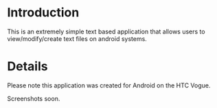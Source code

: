 # Introduction #

This is an extremely simple text based application that allows users to view/modify/create text files on android systems.


# Details #

Please note this application was created for Android on the HTC Vogue.

Screenshots soon.